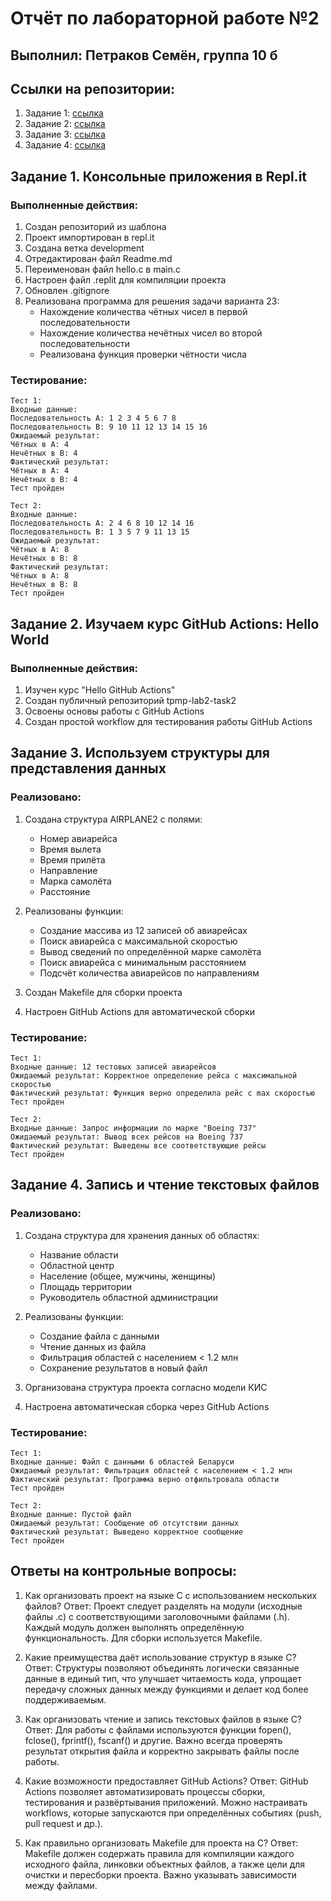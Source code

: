 # Отчёт по лабораторной работе №2

## Выполнил:  Петраков Семён, группа 10 б

## Ссылки на репозитории:
1. Задание 1: [ссылка]()
2. Задание 2: [ссылка]()
3. Задание 3: [ссылка]()
4. Задание 4: [ссылка]()

## Задание 1. Консольные приложения в Repl.it

### Выполненные действия:
1. Создан репозиторий из шаблона
2. Проект импортирован в repl.it
3. Создана ветка development
4. Отредактирован файл Readme.md
5. Переименован файл hello.c в main.c
6. Настроен файл .replit для компиляции проекта
7. Обновлен .gitignore
8. Реализована программа для решения задачи варианта 23:
   - Нахождение количества чётных чисел в первой последовательности
   - Нахождение количества нечётных чисел во второй последовательности
   - Реализована функция проверки чётности числа

### Тестирование:
```
Тест 1:
Входные данные: 
Последовательность A: 1 2 3 4 5 6 7 8
Последовательность B: 9 10 11 12 13 14 15 16
Ожидаемый результат: 
Чётных в A: 4
Нечётных в B: 4
Фактический результат: 
Чётных в A: 4
Нечётных в B: 4
Тест пройден

Тест 2:
Входные данные: 
Последовательность A: 2 4 6 8 10 12 14 16
Последовательность B: 1 3 5 7 9 11 13 15
Ожидаемый результат: 
Чётных в A: 8
Нечётных в B: 8
Фактический результат: 
Чётных в A: 8
Нечётных в B: 8
Тест пройден
```

## Задание 2. Изучаем курс GitHub Actions: Hello World

### Выполненные действия:
1. Изучен курс "Hello GitHub Actions"
2. Создан публичный репозиторий tpmp-lab2-task2
3. Освоены основы работы с GitHub Actions
4. Создан простой workflow для тестирования работы GitHub Actions

## Задание 3. Используем структуры для представления данных

### Реализовано:
1. Создана структура AIRPLANE2 с полями:
   - Номер авиарейса
   - Время вылета
   - Время прилёта
   - Направление
   - Марка самолёта
   - Расстояние

2. Реализованы функции:
   - Создание массива из 12 записей об авиарейсах
   - Поиск авиарейса с максимальной скоростью
   - Вывод сведений по определённой марке самолёта
   - Поиск авиарейса с минимальным расстоянием
   - Подсчёт количества авиарейсов по направлениям

3. Создан Makefile для сборки проекта
4. Настроен GitHub Actions для автоматической сборки

### Тестирование:
```
Тест 1:
Входные данные: 12 тестовых записей авиарейсов
Ожидаемый результат: Корректное определение рейса с максимальной скоростью
Фактический результат: Функция верно определила рейс с max скоростью
Тест пройден

Тест 2:
Входные данные: Запрос информации по марке "Boeing 737"
Ожидаемый результат: Вывод всех рейсов на Boeing 737
Фактический результат: Выведены все соответствующие рейсы
Тест пройден
```

## Задание 4. Запись и чтение текстовых файлов

### Реализовано:
1. Создана структура для хранения данных об областях:
   - Название области
   - Областной центр
   - Население (общее, мужчины, женщины)
   - Площадь территории
   - Руководитель областной администрации

2. Реализованы функции:
   - Создание файла с данными
   - Чтение данных из файла
   - Фильтрация областей с населением < 1.2 млн
   - Сохранение результатов в новый файл

3. Организована структура проекта согласно модели КИС
4. Настроена автоматическая сборка через GitHub Actions

### Тестирование:
```
Тест 1:
Входные данные: Файл с данными 6 областей Беларуси
Ожидаемый результат: Фильтрация областей с населением < 1.2 млн
Фактический результат: Программа верно отфильтровала области
Тест пройден

Тест 2:
Входные данные: Пустой файл
Ожидаемый результат: Сообщение об отсутствии данных
Фактический результат: Выведено корректное сообщение
Тест пройден
```

## Ответы на контрольные вопросы:

1. Как организовать проект на языке C с использованием нескольких файлов?
   Ответ: Проект следует разделять на модули (исходные файлы .c) с соответствующими заголовочными файлами (.h). Каждый модуль должен выполнять определённую функциональность. Для сборки используется Makefile.

2. Какие преимущества даёт использование структур в языке C?
   Ответ: Структуры позволяют объединять логически связанные данные в единый тип, что улучшает читаемость кода, упрощает передачу сложных данных между функциями и делает код более поддерживаемым.

3. Как организовать чтение и запись текстовых файлов в языке C?
   Ответ: Для работы с файлами используются функции fopen(), fclose(), fprintf(), fscanf() и другие. Важно всегда проверять результат открытия файла и корректно закрывать файлы после работы.

4. Какие возможности предоставляет GitHub Actions?
   Ответ: GitHub Actions позволяет автоматизировать процессы сборки, тестирования и развёртывания приложений. Можно настраивать workflows, которые запускаются при определённых событиях (push, pull request и др.).

5. Как правильно организовать Makefile для проекта на C?
   Ответ: Makefile должен содержать правила для компиляции каждого исходного файла, линковки объектных файлов, а также цели для очистки и пересборки проекта. Важно указывать зависимости между файлами.
